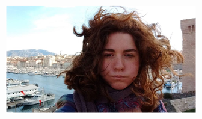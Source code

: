 ![This is me, Marina](https://raw.githubusercontent.com/marandnie/MarAndNie.github.io/main/pelo.jpg)

